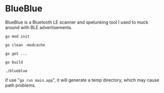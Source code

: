 # BlueBlue

BlueBlue is a Bluetooth LE scanner and spelunking tool I used to muck around with BLE advertisements. 

`go mod init`

`go clean -modcache`

`go get ...`

`go build`

`./blueblue` 

if use "`go run main.app`", it will generate a temp directory, which may cause path problems.
